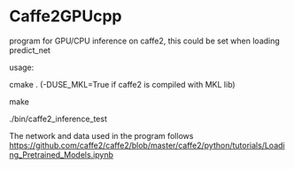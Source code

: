 # Caffe2GPUcpp

program for GPU/CPU inference on caffe2, this could be set when loading predict_net

usage:

cmake . (-DUSE_MKL=True if caffe2 is compiled with MKL lib)

make

./bin/caffe2_inference_test

The network and data used in the program follows https://github.com/caffe2/caffe2/blob/master/caffe2/python/tutorials/Loading_Pretrained_Models.ipynb
